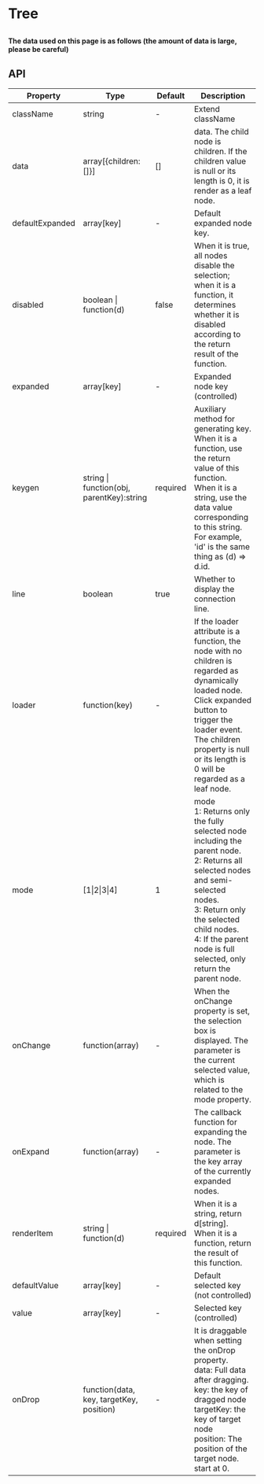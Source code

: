 # Tree

##

#### The data used on this page is as follows (the amount of data is large, please be careful)
<example name="data" />

<example />

## API

| Property | Type | Default | Description |
| --- | --- | --- | --- |
| className | string | - | Extend className |
| data | array[{children:[]}] | [] | data. The child node is children. If the children value is null or its length is 0, it is render as a leaf node. |
| defaultExpanded | array\[key] | - | Default expanded node key. |
| disabled | boolean \| function(d) | false | When it is true, all nodes disable the selection; when it is a function, it determines whether it is disabled according to the return result of the function. |
| expanded | array\[key] | - | Expanded node key (controlled) |
| keygen | string \| function(obj, parentKey):string | required | Auxiliary method for generating key. <br />When it is a function, use the return value of this function. <br /> When it is a string, use the data value corresponding to this string. For example, 'id' is the same thing as (d) => d.id. |
| line | boolean | true | Whether to display the connection line. |
| loader | function(key) | - | If the loader attribute is a function, the node with no children is regarded as dynamically loaded node. Click expanded button to trigger the loader event. The children property is null or its length is 0 will be regarded as a leaf node. |
| mode | \[1\|2\|3\|4] | 1 | mode <br />1: Returns only the fully selected node including the parent node. <br />2: Returns all selected nodes and semi-selected nodes. <br />3: Return only the selected child nodes. <br />4: If the parent node is full selected, only return the parent node. |
| onChange | function(array) | - | When the onChange property is set, the selection box is displayed. The parameter is the current selected value, which is related to the mode property. |
| onExpand | function(array) | - | The callback function for expanding the node. The parameter is the key array of the currently expanded nodes. |
| renderItem | string \| function(d) | required | When it is a string, return d\[string].<br /> When it is a function, return the result of this function. |
| defaultValue | array\[key] | - | Default selected key (not controlled) | 
| value | array\[key] | - | Selected key (controlled) |
| onDrop | function(data, key, targetKey, position) | - | It is draggable when setting the onDrop property. <br />data: Full data after dragging.<br />key: the key of dragged node<br />targetKey: the key of target node<br />position: The position of the target node. start at 0. | 